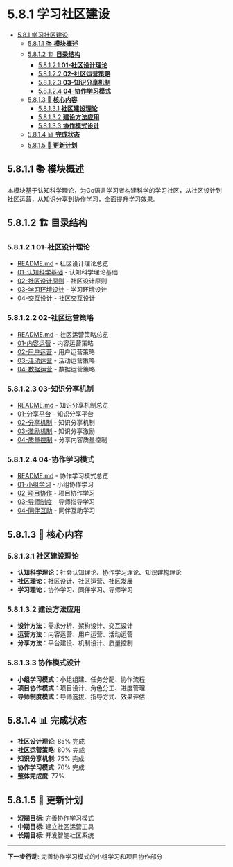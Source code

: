 # 5.8.1 学习社区建设

<!-- TOC START -->
- [5.8.1 学习社区建设](#学习社区建设)
  - [5.8.1.1 📚 **模块概述**](#📚-**模块概述**)
  - [5.8.1.2 🏗️ **目录结构**](#🏗️-**目录结构**)
    - [5.8.1.2.1 **01-社区设计理论**](#**01-社区设计理论**)
    - [5.8.1.2.2 **02-社区运营策略**](#**02-社区运营策略**)
    - [5.8.1.2.3 **03-知识分享机制**](#**03-知识分享机制**)
    - [5.8.1.2.4 **04-协作学习模式**](#**04-协作学习模式**)
  - [5.8.1.3 🎯 **核心内容**](#🎯-**核心内容**)
    - [5.8.1.3.1 **社区建设理论**](#**社区建设理论**)
    - [5.8.1.3.2 **建设方法应用**](#**建设方法应用**)
    - [5.8.1.3.3 **协作模式设计**](#**协作模式设计**)
  - [5.8.1.4 📊 **完成状态**](#📊-**完成状态**)
  - [5.8.1.5 🔄 **更新计划**](#🔄-**更新计划**)
<!-- TOC END -->

## 5.8.1.1 📚 **模块概述**

本模块基于认知科学理论，为Go语言学习者构建科学的学习社区，从社区设计到社区运营，从知识分享到协作学习，全面提升学习效果。

## 5.8.1.2 🏗️ **目录结构**

### 5.8.1.2.1 **01-社区设计理论**

- [README.md](01-社区设计理论/README.md) - 社区设计理论总览
- [01-认知科学基础](01-社区设计理论/01-认知科学基础/) - 认知科学理论基础
- [02-社区设计原则](01-社区设计理论/02-社区设计原则/) - 社区设计原则
- [03-学习环境设计](01-社区设计理论/03-学习环境设计/) - 学习环境设计
- [04-交互设计](01-社区设计理论/04-交互设计/) - 社区交互设计

### 5.8.1.2.2 **02-社区运营策略**

- [README.md](02-社区运营策略/README.md) - 社区运营策略总览
- [01-内容运营](02-社区运营策略/01-内容运营/) - 内容运营策略
- [02-用户运营](02-社区运营策略/02-用户运营/) - 用户运营策略
- [03-活动运营](02-社区运营策略/03-活动运营/) - 活动运营策略
- [04-数据运营](02-社区运营策略/04-数据运营/) - 数据运营策略

### 5.8.1.2.3 **03-知识分享机制**

- [README.md](03-知识分享机制/README.md) - 知识分享机制总览
- [01-分享平台](03-知识分享机制/01-分享平台/) - 知识分享平台
- [02-分享机制](03-知识分享机制/02-分享机制/) - 知识分享机制
- [03-激励机制](03-知识分享机制/03-激励机制/) - 知识分享激励
- [04-质量控制](03-知识分享机制/04-质量控制/) - 分享内容质量控制

### 5.8.1.2.4 **04-协作学习模式**

- [README.md](04-协作学习模式/README.md) - 协作学习模式总览
- [01-小组学习](04-协作学习模式/01-小组学习/) - 小组协作学习
- [02-项目协作](04-协作学习模式/02-项目协作/) - 项目协作学习
- [03-导师制度](04-协作学习模式/03-导师制度/) - 导师指导学习
- [04-同伴互助](04-协作学习模式/04-同伴互助/) - 同伴互助学习

## 5.8.1.3 🎯 **核心内容**

### 5.8.1.3.1 **社区建设理论**

- **认知科学理论**：社会认知理论、协作学习理论、知识建构理论
- **社区理论**：社区设计、社区运营、社区发展
- **学习理论**：协作学习、同伴学习、导师学习

### 5.8.1.3.2 **建设方法应用**

- **设计方法**：需求分析、架构设计、交互设计
- **运营方法**：内容运营、用户运营、活动运营
- **分享方法**：平台建设、机制设计、质量控制

### 5.8.1.3.3 **协作模式设计**

- **小组学习模式**：小组组建、任务分配、协作流程
- **项目协作模式**：项目设计、角色分工、进度管理
- **导师制度模式**：导师选拔、指导方式、效果评估

## 5.8.1.4 📊 **完成状态**

- **社区设计理论**: 85% 完成
- **社区运营策略**: 80% 完成
- **知识分享机制**: 75% 完成
- **协作学习模式**: 70% 完成
- **整体完成度**: 77%

## 5.8.1.5 🔄 **更新计划**

- **短期目标**: 完善协作学习模式
- **中期目标**: 建立社区运营工具
- **长期目标**: 开发智能社区系统

---

**下一步行动**: 完善协作学习模式的小组学习和项目协作部分
